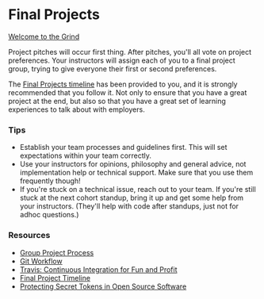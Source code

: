 # Final Projects

[Welcome to the Grind](https://www.youtube.com/watch?v=hbkZrOU1Zag)

Project pitches will occur first thing.  After pitches, you'll all vote on project preferences.  Your instructors will assign each of you to a final project group, trying to give everyone their first or second preferences.

The [Final Projects timeline](timeline.md) has been provided to you, and it is strongly recommended that you follow it. Not only to ensure that you have a great project at the end, but also so that you have a great set of learning experiences to talk about with employers.

### Tips

- Establish your team processes and guidelines first. This will set expectations within your team correctly.
- Use your instructors for opinions, philosophy and general advice, not implementation help or technical support. Make sure that you use them frequently though!
- If you're stuck on a technical issue, reach out to your team. If you're still stuck at the next cohort standup, bring it up and get some help from your instructors. (They'll help with code after standups, just not for adhoc questions.)

### Resources

- [Group Project Process](../resources/group_project_process.md)
- [Git Workflow](../resources/git-workflow.md)
- [Travis: Continuous Integration for Fun and Profit](../resources/travis.md)
- [Final Project Timeline](timeline.md)
- [Protecting Secret Tokens in Open Source Software](https://github.com/Devbootcamp/reference/wiki/Open-Source-Secrets)
